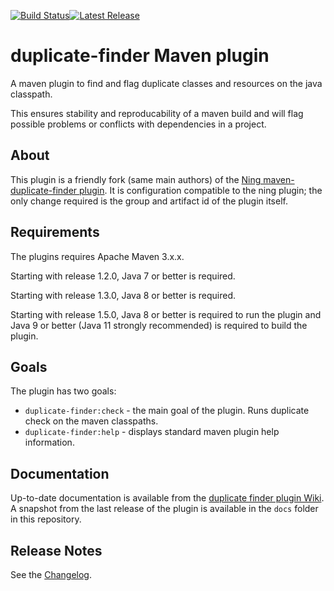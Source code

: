 [![Build Status](https://github.com/basepom/duplicate-finder-maven-plugin/workflows/ci/badge.svg)](https://github.com/basepom/duplicate-finder-maven-plugin/actions?query=workflow%3Aci)[![Latest Release](https://maven-badges.herokuapp.com/maven-central/org.basepom.maven/duplicate-finder-maven-plugin/badge.svg)](http://search.maven.org/#search%7Cgav%7C1%7Cg%3A%22org.basepom.maven%22%20AND%20a%3A%22duplicate-finder-maven-plugin%22)


# duplicate-finder Maven plugin

A maven plugin to find and flag duplicate classes and resources on the java classpath.

This ensures stability and reproducability of a maven build and will flag possible problems or conflicts with dependencies in a project.

## About

This plugin is a friendly fork (same main authors) of the [Ning maven-duplicate-finder plugin](https://github.com/ning/maven-duplicate-finder-plugin). It is configuration compatible to the ning plugin; the only change required is the group and artifact id of the plugin itself.

## Requirements

The plugins requires Apache Maven 3.x.x.

Starting with release 1.2.0, Java 7 or better is required.

Starting with release 1.3.0, Java 8 or better is required.

Starting with release 1.5.0, Java 8 or better is required to run the plugin and Java 9 or better (Java 11 strongly recommended) is required to build the plugin.

## Goals

The plugin has two goals:

* `duplicate-finder:check` - the main goal of the plugin. Runs duplicate check on the maven classpaths.
* `duplicate-finder:help` - displays standard maven plugin help information.

## Documentation

Up-to-date documentation is available from the [duplicate finder plugin Wiki](https://github.com/nbauma109/duplicate-finder-maven-plugin/wiki). A snapshot from the last release of the plugin is available in the `docs` folder in this repository.

## Release Notes

See the [Changelog](CHANGES.md).
